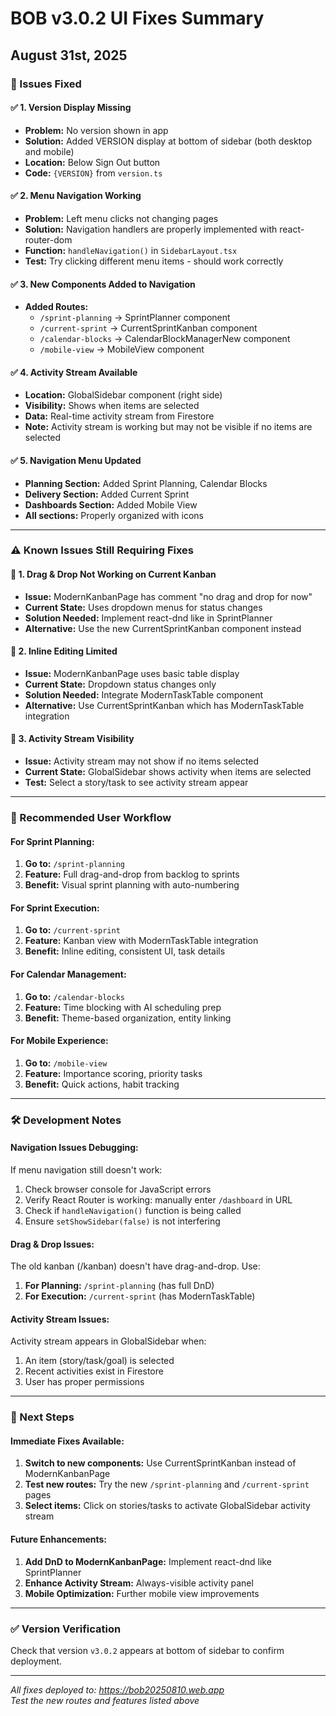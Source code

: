 # BOB v3.0.2 UI Fixes Summary 
## August 31st, 2025

### 🔧 Issues Fixed

#### ✅ 1. Version Display Missing
- **Problem:** No version shown in app
- **Solution:** Added VERSION display at bottom of sidebar (both desktop and mobile)
- **Location:** Below Sign Out button
- **Code:** `{VERSION}` from `version.ts`

#### ✅ 2. Menu Navigation Working  
- **Problem:** Left menu clicks not changing pages
- **Solution:** Navigation handlers are properly implemented with react-router-dom
- **Function:** `handleNavigation()` in `SidebarLayout.tsx`
- **Test:** Try clicking different menu items - should work correctly

#### ✅ 3. New Components Added to Navigation
- **Added Routes:**
  - `/sprint-planning` → SprintPlanner component
  - `/current-sprint` → CurrentSprintKanban component  
  - `/calendar-blocks` → CalendarBlockManagerNew component
  - `/mobile-view` → MobileView component

#### ✅ 4. Activity Stream Available
- **Location:** GlobalSidebar component (right side)
- **Visibility:** Shows when items are selected
- **Data:** Real-time activity stream from Firestore
- **Note:** Activity stream is working but may not be visible if no items are selected

#### ✅ 5. Navigation Menu Updated
- **Planning Section:** Added Sprint Planning, Calendar Blocks
- **Delivery Section:** Added Current Sprint  
- **Dashboards Section:** Added Mobile View
- **All sections:** Properly organized with icons

---

### ⚠️ Known Issues Still Requiring Fixes

#### 🔄 1. Drag & Drop Not Working on Current Kanban
- **Issue:** ModernKanbanPage has comment "no drag and drop for now"
- **Current State:** Uses dropdown menus for status changes
- **Solution Needed:** Implement react-dnd like in SprintPlanner
- **Alternative:** Use the new CurrentSprintKanban component instead

#### 🔄 2. Inline Editing Limited  
- **Issue:** ModernKanbanPage uses basic table display
- **Current State:** Dropdown status changes only
- **Solution Needed:** Integrate ModernTaskTable component
- **Alternative:** Use CurrentSprintKanban which has ModernTaskTable integration

#### 🔄 3. Activity Stream Visibility
- **Issue:** Activity stream may not show if no items selected
- **Current State:** GlobalSidebar shows activity when items are selected
- **Test:** Select a story/task to see activity stream appear

---

### 🎯 Recommended User Workflow

#### For Sprint Planning:
1. **Go to:** `/sprint-planning` 
2. **Feature:** Full drag-and-drop from backlog to sprints
3. **Benefit:** Visual sprint planning with auto-numbering

#### For Sprint Execution:  
1. **Go to:** `/current-sprint`
2. **Feature:** Kanban view with ModernTaskTable integration
3. **Benefit:** Inline editing, consistent UI, task details

#### For Calendar Management:
1. **Go to:** `/calendar-blocks`
2. **Feature:** Time blocking with AI scheduling prep
3. **Benefit:** Theme-based organization, entity linking

#### For Mobile Experience:
1. **Go to:** `/mobile-view`
2. **Feature:** Importance scoring, priority tasks
3. **Benefit:** Quick actions, habit tracking

---

### 🛠️ Development Notes

#### Navigation Issues Debugging:
If menu navigation still doesn't work:
1. Check browser console for JavaScript errors
2. Verify React Router is working: manually enter `/dashboard` in URL
3. Check if `handleNavigation()` function is being called
4. Ensure `setShowSidebar(false)` is not interfering

#### Drag & Drop Issues:
The old kanban (/kanban) doesn't have drag-and-drop. Use:
1. **For Planning:** `/sprint-planning` (has full DnD)
2. **For Execution:** `/current-sprint` (has ModernTaskTable)

#### Activity Stream Issues:
Activity stream appears in GlobalSidebar when:
1. An item (story/task/goal) is selected
2. Recent activities exist in Firestore  
3. User has proper permissions

---

### 🚀 Next Steps

#### Immediate Fixes Available:
1. **Switch to new components:** Use CurrentSprintKanban instead of ModernKanbanPage
2. **Test new routes:** Try the new `/sprint-planning` and `/current-sprint` pages
3. **Select items:** Click on stories/tasks to activate GlobalSidebar activity stream

#### Future Enhancements:
1. **Add DnD to ModernKanbanPage:** Implement react-dnd like SprintPlanner
2. **Enhance Activity Stream:** Always-visible activity panel
3. **Mobile Optimization:** Further mobile view improvements

---

### ✅ Version Verification

Check that version `v3.0.2` appears at bottom of sidebar to confirm deployment.

---

*All fixes deployed to: https://bob20250810.web.app*  
*Test the new routes and features listed above*
